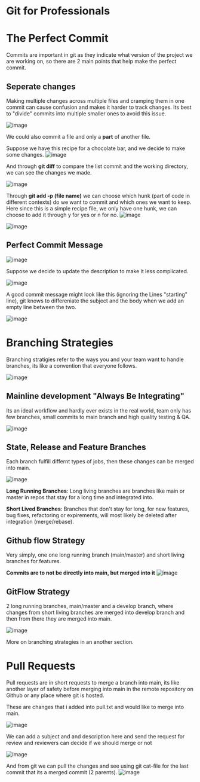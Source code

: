 # Git for Professionals

# The Perfect Commit

Commits are important in git as they indicate what version of the project we are working on, so there are 2 main points that help make the perfect commit.

## Seperate changes 

Making multiple changes across multiple files and cramping them in one commit can cause confusion and makes it harder to track changes. Its best to "divide" commits into multiple smaller ones to avoid this issue.

![image](https://github.com/user-attachments/assets/c7d50e36-4233-4d6b-b32c-06cb19fc1016)

We could also commit a file and only a **part** of another file.

Suppose we have this recipe for a chocolate bar, and we decide to make some changes.
![image](https://github.com/user-attachments/assets/342453b8-db5a-4fe2-acf7-1c21fd82dc98)

And through **git diff** to compare the list commit and the working directory, we can see the changes we made.

![image](https://github.com/user-attachments/assets/d7b8b388-0a91-4c9f-9413-e559364d6a2b)

Through **git add -p (file name)** we can choose which hunk (part of code in different contexts) do we want to commit and which ones we want to keep. Here since this is a simple recipe file, we only have one hunk, we can choose to add it through y for yes or n for no.
![image](https://github.com/user-attachments/assets/387b7c98-8ed2-49cd-ad1b-c043f3d57b13)

![image](https://github.com/user-attachments/assets/617230c2-3771-418a-accd-668ffa3284a7)

## Perfect Commit Message

![image](https://github.com/user-attachments/assets/1a840cbd-8b37-4a95-9342-8ab53cb86ed1)

Suppose we decide to update the description to make it less complicated.

![image](https://github.com/user-attachments/assets/5e2ebac8-897f-45e6-b1e8-8dbe9fbd7f55)

A good commit message might look like this (ignoring the Lines "starting" line), git knows to differeniate the subject and the body when we add an empty line between the two.

![image](https://github.com/user-attachments/assets/dae81516-619a-4c5f-974d-f6fc8ac73005)

# Branching Strategies 

Branching stratigies refer to the ways you and your team want to handle branches, its like a convention that everyone follows.

![image](https://github.com/user-attachments/assets/8c6a6964-2182-4bd0-ac42-b2e60aacf99b)

## Mainline development "Always Be Integrating"

Its an ideal workflow and hardly ever exists in the real world, team only has few branches, small commits to main branch and high quality testing & QA.

![image](https://github.com/user-attachments/assets/fceceb10-f643-4b66-a171-9f5cb69958c1)

## State, Release and Feature Branches

Each branch fulfill differnt types of jobs, then these changes can be merged into main.

![image](https://github.com/user-attachments/assets/15d15038-0177-4ecf-84a4-252639eae717)

**Long Running Branches**: Long living branches are branches like main or master in repos that stay for a long time and integrated into.

**Short Lived Branches**: Branches that don't stay for long, for new features, bug fixes, refactoring or expirements, will most likely be deleted after integration (merge/rebase).

## Github flow Strategy

Very simply, one one long running branch (main/master) and short living branches for features.

**Commits are to not be directly into main, but merged into it**
![image](https://github.com/user-attachments/assets/9488a13c-021b-4145-98ae-d496b62c77b8)

## GitFlow Strategy 

2 long running branches, main/master and a develop branch, where changes from short living branches are merged into develop branch and then from there they are merged into main.

![image](https://github.com/user-attachments/assets/38efc441-33a9-4219-bcf5-84b08440d63b)

More on branching strategies in an another section.

# Pull Requests

Pull requests are in short requests to merge a branch into main, its like another layer of safety before merging into main in the remote repository on Github or any place where git is hosted.

These are changes that i added into pull.txt and would like to merge into main.

![image](https://github.com/user-attachments/assets/4a51bf37-5e76-46e0-a608-15a039d26d42)

We can add a subject and and description here and send the request for review and reviewers can decide if we should merge or not

![image](https://github.com/user-attachments/assets/d38452dd-0592-4ad4-9d3e-6004b1fb3944)

And from git we can pull the changes and see using git cat-file for the last commit that its a merged commit (2 parents).
![image](https://github.com/user-attachments/assets/34581211-2408-4521-a390-37c42fe703ea)
